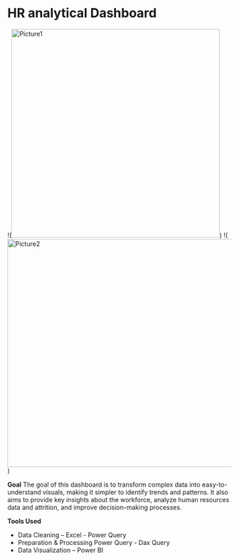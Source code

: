 # HR analytical Dashboard

!(<img width="468" alt="Picture1" src="https://github.com/user-attachments/assets/d7b064ea-ced9-4713-9a5f-5fab91c1ffb3">)
!(<img width="511" alt="Picture2" src="https://github.com/user-attachments/assets/5f260327-f465-422c-ac82-b5d5c66b2aee">)

**Goal**
The goal of this dashboard is to transform complex data into easy-to-understand visuals, making it simpler to identify trends and patterns. It also aims to provide key insights about the workforce, analyze human resources data and attrition, and improve decision-making processes.


**Tools Used**
-	Data Cleaning – Excel - Power Query
- Preparation & Processing   Power Query - Dax Query
-	Data Visualization – Power BI
